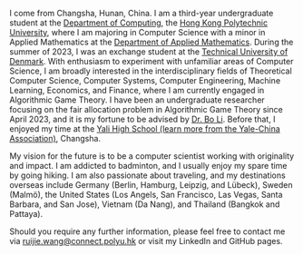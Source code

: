 I come from Changsha, Hunan, China. I am a third-year undergraduate student at the [Department of Computing](https://www.polyu.edu.hk/comp), the [Hong Kong Polytechnic University](https://www.polyu.edu.hk), where I am majoring in Computer Science with a minor in Applied Mathematics at the [Department of Applied Mathematics](https://www.polyu.edu.hk/ama/). During the summer of 2023, I was an exchange student at the [Technical University of Denmark](https://www.dtu.dk/). With enthusiasm to experiment with unfamiliar areas of Computer Science, I am broadly interested in the interdisciplinary fields of Theoretical Computer Science, Computer Systems, Computer Engineering, Machine Learning, Economics, and Finance, where I am currently engaged in Algorithmic Game Theory. I have been an undergraduate researcher focusing on the fair allocation problem in Algorithmic Game Theory since April 2023, and it is my fortune to be advised by [Dr. Bo Li](https://www4.comp.polyu.edu.hk/~bo2li/). Before that, I enjoyed my time at the [Yali High School (learn more from the Yale-China Association)](https://www.yalechina.org/who-we-are), Changsha. 

My vision for the future is to be a computer scientist working with originality and impact. I am addicted to badminton, and I usually enjoy my spare time by going hiking. I am also passionate about traveling, and my destinations overseas include Germany (Berlin, Hamburg, Leipzig, and Lübeck), Sweden (Malmö), the United States (Los Angels, San Francisco, Las Vegas, Santa Barbara, and San Jose), Vietnam (Da Nang), and Thailand (Bangkok and Pattaya).

Should you require any further information, please feel free to contact me via ruijie.wang@connect.polyu.hk or visit my LinkedIn and GitHub pages.
